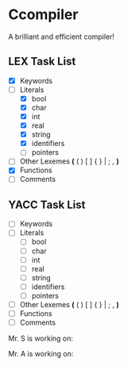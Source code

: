 # Ccompiler
A brilliant and efficient compiler!
## LEX Task List
- [x] Keywords
- [ ] Literals
  - [x] bool
  - [x] char
  - [x] int
  - [x] real
  - [x] string
  - [x] identifiers
  - [ ] pointers
- [ ] Other Lexemes **(** ( ) [ ] { } | ; , **)**
- [x] Functions
- [ ] Comments

## YACC Task List
- [ ] Keywords
- [ ] Literals
  - [ ] bool
  - [ ] char
  - [ ] int
  - [ ] real
  - [ ] string
  - [ ] identifiers
  - [ ] pointers
- [ ] Other Lexemes **(** ( ) [ ] { } | ; , **)**
- [ ] Functions
- [ ] Comments

Mr. S is working on:
>

Mr. A is working on:
>
